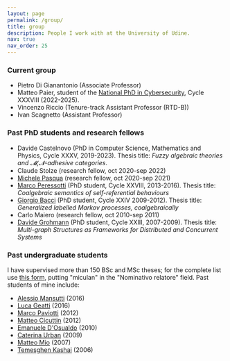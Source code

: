 ```yaml
---
layout: page
permalink: /group/
title: group
description: People I work with at the University of Udine.
nav: true
nav_order: 25
---
```

### Current group
- Pietro Di Gianantonio (Associate Professor)
- Matteo Paier, student of the [National PhD in Cybersecurity](https://cysec2022.imtlucca.it/), Cycle XXXVIII (2022-2025).
- Vincenzo Riccio (Tenure-track Assistant Professor (RTD-B))
- Ivan Scagnetto (Assistant Professor)

### Past PhD students and research fellows
- Davide Castelnovo (PhD in Computer Science, Mathematics and Physics, Cycle XXXV, 2019-2023). Thesis title: *Fuzzy algebraic theories and 𝓜,𝓝-adhesive categories*.
- Claude Stolze (research fellow, oct 2020-sep 2022)
- [Michele Pasqua](https://michelepasqua.github.io/) (research fellow, oct 2020-sep 2021)
- [Marco Peressotti](https://marcoperessotti.com) (PhD student, Cycle XXVIII, 2013-2016). Thesis title: *Coalgebraic semantics of self-referential behaviours*
- [Giorgio Bacci](http://people.cs.aau.dk/~grbacci/) (PhD student, Cycle XXIV 2009-2012). Thesis title: *Generalized labelled Markov processes, coalgebraically*
- Carlo Maiero (research fellow, oct 2010-sep 2011)
- [Davide Grohmann](http://dk.linkedin.com/pub/davide-grohmann/38/b3a/535) (PhD student, Cycle XXIII, 2007-2009). Thesis title: *Multi-graph Structures as Frameworks for Distributed and Concurrent Systems*


### Past undergraduate students
I have supervised more than 150 BSc and MSc theses; for the complete list use [this form](https://servizi.amm.uniud.it/CercaTesi/Home/Advanced/), putting "miculan" in the "Nominativo relatore" field.
Past students of mine include:
- [Alessio Mansutti](https://alessiomansutti.github.io) (2016)
- [Luca Geatti](https://users.dimi.uniud.it/~luca.geatti/) (2016)
- [Marco Paviotti](https://mpaviotti.github.io) (2012)
- [Matteo Cicuttin](http://www.matteocicuttin.it) (2012)
- [Emanuele D'Osualdo](https://www.emanueledosualdo.com) (2010)
- [Caterina Urban](http://www.di.ens.fr/~urban/Home_Page.html) (2009)
- [Matteo Mio](https://sites.google.com/site/miomatteo/) (2007)
- [Temesghen Kashai](http://www.lememta.info/) (2006)

